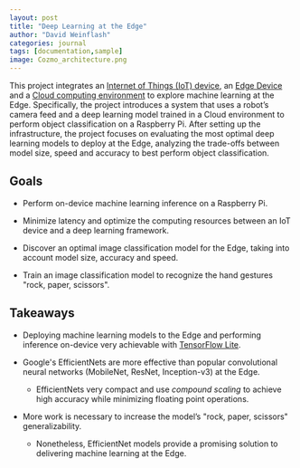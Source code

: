 ```yaml
---
layout: post
title: "Deep Learning at the Edge"
author: "David Weinflash"
categories: journal
tags: [documentation,sample]
image: Cozmo_architecture.png
---
```


This project integrates an [Internet of Things (IoT) device](https://www.digitaldreamlabs.com/pages/meet-cozmo), 
an [Edge Device](https://www.raspberrypi.org/) and a 
[Cloud computing environment](https://colab.research.google.com/notebooks/intro.ipynb#recent=true) 
to explore machine learning at the Edge. Specifically, the project introduces a system that uses a robot’s camera feed and a deep 
learning model trained in a Cloud environment to perform object classification on a Raspberry Pi. After setting up the infrastructure, 
the project focuses on evaluating the most optimal deep learning models to deploy at the Edge, analyzing the trade-offs between model size, 
speed and accuracy to best perform object classification.

## Goals

* Perform on-device machine learning inference on a Raspberry Pi.

* Minimize latency and optimize the computing resources between an IoT device and a deep learning framework.

* Discover an optimal image classification model for the Edge, taking into account model size, accuracy and speed.

* Train an image classification model to recognize the hand gestures "rock, paper, scissors".

## Takeaways

* Deploying machine learning models to the Edge and performing inference on-device very achievable with [TensorFlow Lite](https://www.tensorflow.org/lite).
  
* Google's EfficientNets are more effective than popular convolutional neural networks (MobileNet, ResNet, Inception-v3) at the Edge.
    * EfficientNets very compact and use _compound scaling_ to achieve high accuracy while minimizing floating point operations.

* More work is necessary to increase the model’s "rock, paper, scissors" generalizability.
    * Nonetheless, EfficientNet models provide a promising solution to delivering machine learning at the Edge.

